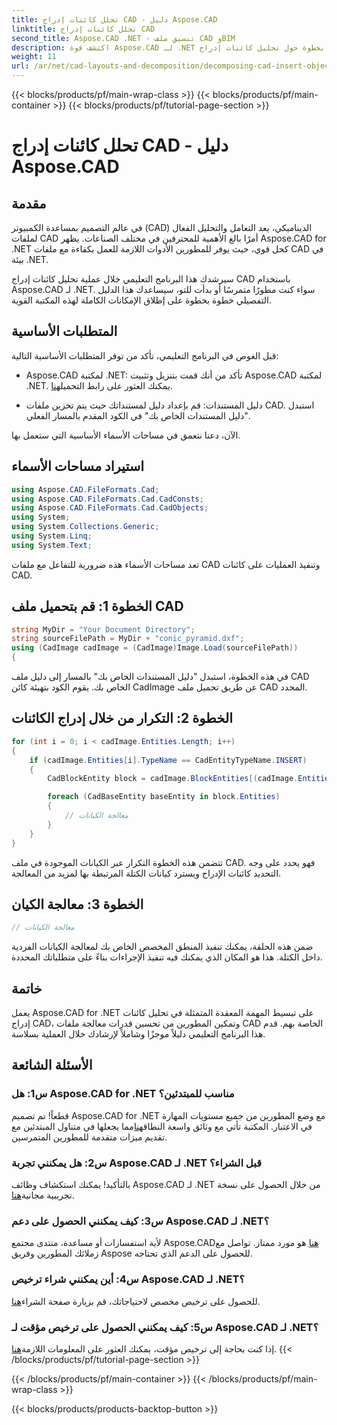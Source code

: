```yaml
---
title: تحلل كائنات إدراج CAD - دليل Aspose.CAD
linktitle: تحلل كائنات إدراج CAD
second_title: Aspose.CAD .NET - تنسيق ملف CAD وBIM
description: اكتشف قوة Aspose.CAD لـ .NET من خلال دليلنا خطوة بخطوة حول تحليل كائنات إدراج CAD.
weight: 11
url: /ar/net/cad-layouts-and-decomposition/decomposing-cad-insert-objects/
---
```


{{< blocks/products/pf/main-wrap-class >}}
{{< blocks/products/pf/main-container >}}
{{< blocks/products/pf/tutorial-page-section >}}

# تحلل كائنات إدراج CAD - دليل Aspose.CAD

## مقدمة

في عالم التصميم بمساعدة الكمبيوتر (CAD) الديناميكي، يعد التعامل والتحليل الفعال لملفات CAD أمرًا بالغ الأهمية للمحترفين في مختلف الصناعات. يظهر Aspose.CAD for .NET كحل قوي، حيث يوفر للمطورين الأدوات اللازمة للعمل بكفاءة مع ملفات CAD في بيئة .NET.

سيرشدك هذا البرنامج التعليمي خلال عملية تحليل كائنات إدراج CAD باستخدام Aspose.CAD لـ .NET. سواء كنت مطورًا متمرسًا أو بدأت للتو، سيساعدك هذا الدليل التفصيلي خطوة بخطوة على إطلاق الإمكانات الكاملة لهذه المكتبة القوية.

## المتطلبات الأساسية

قبل الغوص في البرنامج التعليمي، تأكد من توفر المتطلبات الأساسية التالية:

-  Aspose.CAD لمكتبة .NET: تأكد من أنك قمت بتنزيل وتثبيت Aspose.CAD لمكتبة .NET. يمكنك العثور على رابط التحميل[هنا](https://releases.aspose.com/cad/net/).

- دليل المستندات: قم بإعداد دليل لمستنداتك حيث يتم تخزين ملفات CAD. استبدل "دليل المستندات الخاص بك" في الكود المقدم بالمسار الفعلي.

الآن، دعنا نتعمق في مساحات الأسماء الأساسية التي ستعمل بها.

## استيراد مساحات الأسماء

```csharp
using Aspose.CAD.FileFormats.Cad;
using Aspose.CAD.FileFormats.Cad.CadConsts;
using Aspose.CAD.FileFormats.Cad.CadObjects;
using System;
using System.Collections.Generic;
using System.Linq;
using System.Text;
```

تعد مساحات الأسماء هذه ضرورية للتفاعل مع ملفات CAD وتنفيذ العمليات على كائنات CAD.

## الخطوة 1: قم بتحميل ملف CAD

```csharp
string MyDir = "Your Document Directory";
string sourceFilePath = MyDir + "conic_pyramid.dxf";
using (CadImage cadImage = (CadImage)Image.Load(sourceFilePath))
{
```

في هذه الخطوة، استبدل "دليل المستندات الخاص بك" بالمسار إلى دليل ملف CAD الخاص بك. يقوم الكود بتهيئة كائن CadImage عن طريق تحميل ملف CAD المحدد.

## الخطوة 2: التكرار من خلال إدراج الكائنات

```csharp
for (int i = 0; i < cadImage.Entities.Length; i++)
{
    if (cadImage.Entities[i].TypeName == CadEntityTypeName.INSERT)
    {
        CadBlockEntity block = cadImage.BlockEntities[(cadImage.Entities[i] as CadInsertObject).Name];

        foreach (CadBaseEntity baseEntity in block.Entities)
        {
            // معالجة الكيانات
        }
    }
}
```

تتضمن هذه الخطوة التكرار عبر الكيانات الموجودة في ملف CAD. فهو يحدد على وجه التحديد كائنات الإدراج ويسترد كيانات الكتلة المرتبطة بها لمزيد من المعالجة.

## الخطوة 3: معالجة الكيان

```csharp
// معالجة الكيانات
```

ضمن هذه الحلقة، يمكنك تنفيذ المنطق المخصص الخاص بك لمعالجة الكيانات الفردية داخل الكتلة. هذا هو المكان الذي يمكنك فيه تنفيذ الإجراءات بناءً على متطلباتك المحددة.

## خاتمة

يعمل Aspose.CAD for .NET على تبسيط المهمة المعقدة المتمثلة في تحليل كائنات إدراج CAD، وتمكين المطورين من تحسين قدرات معالجة ملفات CAD الخاصة بهم. قدم هذا البرنامج التعليمي دليلاً موجزًا وشاملاً لإرشادك خلال العملية بسلاسة.

## الأسئلة الشائعة

### س1: هل Aspose.CAD for .NET مناسب للمبتدئين؟

 قطعاً! تم تصميم Aspose.CAD for .NET مع وضع المطورين من جميع مستويات المهارة في الاعتبار. المكتبة تأتي مع وثائق واسعة النطاق[هنا](https://reference.aspose.com/cad/net/)مما يجعلها في متناول المبتدئين مع تقديم ميزات متقدمة للمطورين المتمرسين.

### س2: هل يمكنني تجربة Aspose.CAD لـ .NET قبل الشراء؟

 بالتأكيد! يمكنك استكشاف وظائف Aspose.CAD لـ .NET من خلال الحصول على نسخة تجريبية مجانية[هنا](https://releases.aspose.com/).

### س3: كيف يمكنني الحصول على دعم Aspose.CAD لـ .NET؟

 لأية استفسارات أو مساعدة، منتدى مجتمع Aspose.CAD[هنا](https://forum.aspose.com/c/cad/19) هو مورد ممتاز. تواصل مع زملائك المطورين وفريق Aspose للحصول على الدعم الذي تحتاجه.

### س4: أين يمكنني شراء ترخيص Aspose.CAD لـ .NET؟

للحصول على ترخيص مخصص لاحتياجاتك، قم بزيارة صفحة الشراء[هنا](https://purchase.aspose.com/buy).

### س5: كيف يمكنني الحصول على ترخيص مؤقت لـ Aspose.CAD لـ .NET؟

 إذا كنت بحاجة إلى ترخيص مؤقت، يمكنك العثور على المعلومات اللازمة[هنا](https://purchase.aspose.com/temporary-license/).
{{< /blocks/products/pf/tutorial-page-section >}}

{{< /blocks/products/pf/main-container >}}
{{< /blocks/products/pf/main-wrap-class >}}

{{< blocks/products/products-backtop-button >}}

